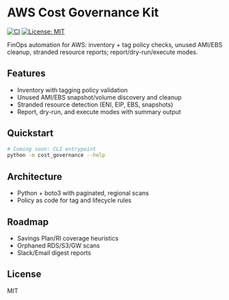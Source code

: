# AWS Cost Governance Kit

[![CI](https://github.com/mikeshobes718/aws-cost-governance-kit/actions/workflows/ci.yml/badge.svg)](https://github.com/mikeshobes718/aws-cost-governance-kit/actions/workflows/ci.yml) [![License: MIT](https://img.shields.io/badge/License-MIT-yellow.svg)](LICENSE)

FinOps automation for AWS: inventory + tag policy checks, unused AMI/EBS cleanup, stranded resource reports; report/dry-run/execute modes.

## Features
- Inventory with tagging policy validation
- Unused AMI/EBS snapshot/volume discovery and cleanup
- Stranded resource detection (ENI, EIP, EBS, snapshots)
- Report, dry-run, and execute modes with summary output

## Quickstart
```bash
# Coming soon: CLI entrypoint
python -m cost_governance --help
```

## Architecture
- Python + boto3 with paginated, regional scans
- Policy as code for tag and lifecycle rules

## Roadmap
- Savings Plan/RI coverage heuristics
- Orphaned RDS/S3/GW scans
- Slack/Email digest reports

## License
MIT
